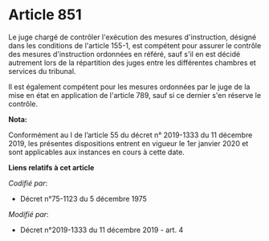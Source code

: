 # Article 851

Le juge chargé de contrôler l'exécution des mesures d'instruction, désigné dans les conditions de l'article 155-1, est
compétent pour assurer le contrôle des mesures d'instruction ordonnées en référé, sauf s'il en est décidé autrement lors de
la répartition des juges entre les différentes chambres et services du tribunal.

Il est également compétent pour les mesures ordonnées par le juge de la mise en état en application de l'article 789, sauf si
ce dernier s'en réserve le contrôle.

**Nota:**

Conformément au I de l’article 55 du décret n° 2019-1333 du 11 décembre 2019, les présentes dispositions entrent en vigueur
le 1er janvier 2020 et sont applicables aux instances en cours à cette date.

**Liens relatifs à cet article**

_Codifié par_:

  - Décret n°75-1123 du 5 décembre 1975

_Modifié par_:

  - Décret n°2019-1333 du 11 décembre 2019 - art. 4
